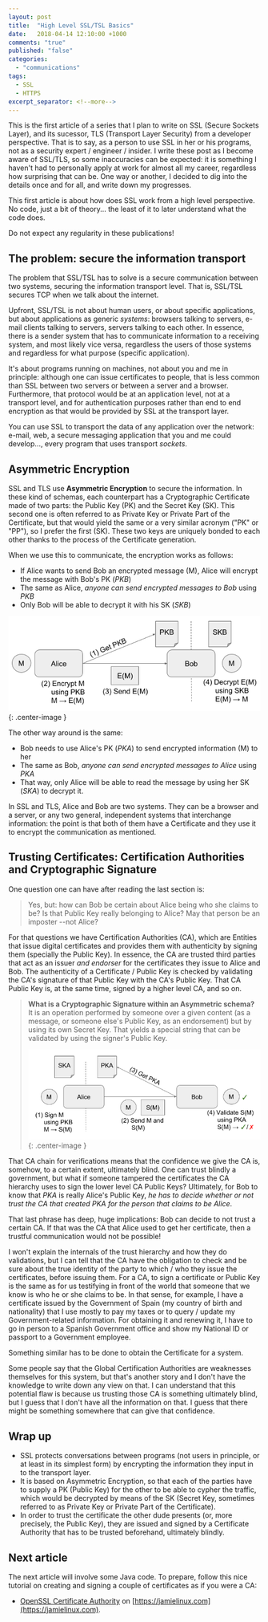 ```yaml
---
layout: post
title:  "High Level SSL/TSL Basics"
date:   2018-04-14 12:10:00 +1000
comments: "true"
published: "false"
categories:
  - "communications"
tags:
  - SSL
  - HTTPS
excerpt_separator: <!--more-->
---
```

This is the first article of a series that I plan to write on SSL (Secure Sockets Layer), and its sucessor, TLS (Transport Layer Security) from a developer perspective. That is to say, as a person to use SSL in her or his programs, not as a security expert / engineer / insider. I write these post as I become aware of SSL/TLS, so some inaccuracies can be expected: it is something I haven't had to personally apply at work for almost all my career, regardless how surprising that can be. One way or another, I decided to dig into the details once and for all, and write down my progresses.

This first article is about how does SSL work from a high level perspective. No code, just a bit of theory... the least of it to later understand what the code does.

Do not expect any regularity in these publications!
<!--more-->

## The problem: secure the information transport
The problem that SSL/TSL has to solve is a secure communication between two systems, securing the information transport level. That is, SSL/TSL secures TCP when we talk about the internet.

Upfront, SSL/TSL is not about human users, or about specific applications, but about applications as generic *systems*: browsers talking to servers, e-mail clients talking to servers, servers talking to each other. In essence, there is a sender system that has to communicate information to a receiving system, and most likely vice versa, regardless the users of those systems and regardless for what purpose (specific application).

It's about programs running on machines, not about you and me in principle: although one can issue certificates to people, that is less common than SSL between two servers or between a server and a browser. Furthermore, that protocol would be at an application level, not at a transport level, and for authentication purposes rather than end to end encryption as that would be provided by SSL at the transport layer.

You can use SSL to transport the data of any application over the network: e-mail, web, a secure messaging application that you and me could develop..., every program that uses transport *sockets*.

## Asymmetric Encryption
SSL and TLS use **Asymmetric Encryption** to secure the information. In these kind of schemas, each counterpart has a Cryptographic Certificate made of two parts: the Public Key (PK) and the Secret Key (SK). This second one is often referred to as Private Key or Private Part of the Certificate, but that would yield the same or a very similar acronym ("PK" or "PP"), so I prefer the first (SK). These two keys are uniquely bonded to each other thanks to the process of the Certificate generation.

When we use this to communicate, the encryption works as follows:

* If Alice wants to send Bob an encrypted message (M), Alice will encrypt the message with Bob's PK (*PKB*)
* The same as Alice, *anyone can send encrypted messages to Bob* using *PKB*
* Only Bob will be able to decrypt it with his SK (*SKB*)

![Encryption](/assets/Encryption.png){: .center-image }

The other way around is the same:
* Bob needs to use Alice's PK (*PKA*) to send encrypted information (M) to her
* The same as Bob, *anyone can send encrypted messages to Alice* using *PKA*
* That way, only Alice will be able to read the message by using her SK (*SKA*) to decrypt it.

In SSL and TLS, Alice and Bob are two systems. They can be a browser and a server, or any two general, independent systems that interchange information: the point is that both of them have a Certificate and they use it to encrypt the communication as mentioned.

## Trusting Certificates: Certification Authorities and Cryptographic Signature
One question one can have after reading the last section is:
> Yes, but: how can Bob be certain about Alice being who she claims to be? Is that Public Key really belonging to Alice? May that person be an imposter --not Alice?

For that questions we have Certification Authorities (CA), which are Entities that issue digital certificates and provides them with authenticity by signing them (specially the Public Key). In essence, the CA are trusted third parties that act as an issuer *and endorser* for the certificates they issue to Alice and Bob. The authenticity of a Certificate / Public Key is checked by validating the CA's signature of that Public Key with the CA's Public Key. That CA Public Key is, at the same time, signed by a higher level CA, and so on.

>**What is a Cryptographic Signature within an Asymmetric schema?** It is an operation performed by someone over a given content (as a message, or someone else's Public Key, as an endorsement) but by using its own Secret Key. That yields a special string that can be validated by using the signer's Public Key.
>
>![Signature](/assets/Signature.png){: .center-image }

That CA chain for verifications means that the confidence we give the CA is, somehow, to a certain extent, ultimately blind. One can trust blindly a government, but what if someone tampered the certificates the CA hierarchy uses to sign the lower level CA Public Keys? Ultimately, for Bob to know that *PKA* is really Alice's Public Key, *he has to decide whether or not trust the CA that created PKA for the person that claims to be Alice*.

That last phrase has deep, huge implications: Bob can decide to not trust a certain CA. If that was the CA that Alice used to get her certificate, then a trustful communication would not be possible!

I won't explain the internals of the trust hierarchy and how they do validations, but I can tell that the CA have the obligation to check and be sure about the true identity of the party to which / who they issue the certificates, before issuing them. For a CA, to sign a certificate or Public Key is the same as for us testifying in front of the world that someone that we know is who he or she claims to be. In that sense, for example, I have a certificate issued by the Government of Spain (my country of birth and nationality) that I use mostly to pay my taxes or to query / update my Government-related information. For obtaining it and renewing it, I have to go in person to a Spanish Government office and show my National ID or passport to a Government employee.

Something similar has to be done to obtain the Certificate for a system.

Some people say that the Global Certification Authorities are weaknesses themselves for this system, but that's another story and I don't have the knowledge to write down any view on that. I can understand that this potential flaw is because us trusting those CA is something ultimately blind, but I guess that I don't have all the information on that. I guess that there might be something somewhere that can give that confidence.

## Wrap up
* SSL protects conversations between programs (not users in principle, or at least in its simplest form) by encrypting the information they input in to the transport layer.
* It is based on Asymmetric Encryption, so that each of the parties have to supply a PK (Public Key) for the other to be able to cypher the traffic, which would be decrypted by means of the SK (Secret Key, sometimes referred to as Private Key or Private Part of the Certificate).
* In order to trust the certificate the other dude presents (or, more precisely, the Public Key), they are issued and signed by a Certificate Authority that has to be trusted beforehand, ultimately blindly.

## Next article
The next article will involve some Java code. To prepare, follow this nice tutorial on creating and signing a couple of certificates as if you were a CA:

* [OpenSSL Certificate Authority](https://jamielinux.com/docs/openssl-certificate-authority/index.html) on [https://jamielinux.com](https://jamielinux.com).
